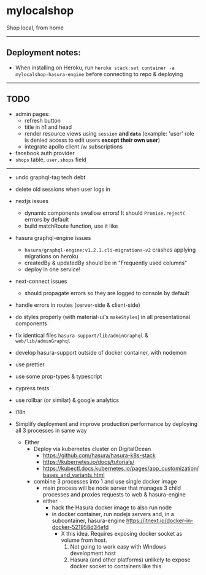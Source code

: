 # mylocalshop

Shop local, from home

---

## Deployment notes:

- When installing on Heroku, run `heroku stack:set container -a mylocalshop-hasura-engine` before connecting to repo & deploying

---

## TODO

- admin pages:
    - refresh button
    - title in h1 and head
    - render resource views using `session` **and `data`** (example: 'user' role is denied access to edit users **except their own user**)
    - integrate apollo client /w subscriptions
- facebook auth provider
- `shops` table, `user.shops` field

---

- undo graphql-tag tech debt
- delete old sessions when user logs in
- nextjs issues
    - dynamic components swallow errors! It should `Promise.reject(` errrors by default
    - build matchRoute function, use it like <Link href={matchRoute(href)} as={href}><a href={href}></a></Link>
- hasura graphql-engine issues
    - `hasura/graphql-engine:v1.2.1.cli-migrations-v2` crashes applying migrations on heroku
    - createdBy & updatedBy should be in "Frequently used columns"
    - deploy in one service!
- next-connect issues
    - should propagate errors so they are logged to console by default
- handle errors in routes (server-side & client-side)
- do styles properly (with material-ui's `makeStyles`) in all presentational components 
- fix identical files `hasura-support/lib/adminGraphql` & `web/lib/adminGraphql`
- develop hasura-support outside of docker container, with nodemon
- use prettier
- use some prop-types & typescript
- cypress tests
- use rollbar (or similar) & google analytics 
- i18n

- Simplify deployment and improve production performance by deploying all 3 processes in same way
  - Either
    - Deploy via kubernetes cluster on DigitalOcean
      - https://github.com/hasura/hasura-k8s-stack
      - https://kubernetes.io/docs/tutorials/
      - https://kubectl.docs.kubernetes.io/pages/app_customization/bases_and_variants.html
    - combine 3 processes into 1 and use single docker image
      - main process will be node server that manages 3 child processes and proxies requests to web & hasura-engine
      - either
        - hack the Hasura docker image to also run node
        - in docker container, run nodejs servers and, in a subcontainer, hasura-engine https://itnext.io/docker-in-docker-521958d34efd
            - X this idea. Requires exposing docker socket as volume from host. 
                1. Not going to work easy with Windows development host
                2. Hasura (and other platforms) unlikely to expose docker socket to containers like this 
